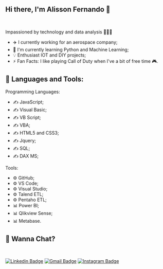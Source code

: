 ## Hi there, I'm Alisson Fernando 👋

<br />

Impassioned by technology and data analysis 👨🏽‍💻

- ✈️ I currently working for an aerospace company;
- 🌱 I'm currently learning Python and Machine Learning;
- 💡 Enthusiast IOT and DIY projects;
- ⚡️ Fan Facts: I like playing Call of Duty when I've a bit of free time 🎮. 

## 🚀 Languages and Tools: ##

Programming Languages:

- ✍️ JavaScript;
- ✍️ Visual Basic;
- ✍️ VB Script;
- ✍️ VBA;
- ✍️ HTML5 and CSS3;
- ✍️ Jquery;
- ✍️ SQL;
- ✍️ DAX MS;

Tools:

- ⚙️ GitHub;
- ⚙️ VS Code;
- ⚙️ Visual Studio;
- ⚙️ Talend ETL;
- ⚙️ Pentaho ETL;
- 📊 Power BI;
- 📊 Qlikview Sense;
- 📊 Metabase.

## 💬 Wanna Chat?

<br />

[![Linkedin Badge](https://img.shields.io/badge/-Alisson%20Fernando-007dbb?style=flat-square&logo=Linkedin&logoColor=white&link=https://www.linkedin.com/in/alissonfernandosoares/)](https://www.linkedin.com/in/alissonfernandosoares/)
[![Gmail Badge](https://img.shields.io/badge/-batista.als.@gmail.com-db4a39?style=flat-square&logo=Gmail&logoColor=white&link=mailto:batista.als.f@gmail.com)](mailto:batista.als.f@gmail.com)
[![Instagram Badge](https://img.shields.io/badge/-Instagram-3f729b?style=flat-square&logo=Instagram&logoColor=white&link=https://www.instagram.com/alissonfersoa/)](https://www.instagram.com/alissonfersoa/)

<br />
